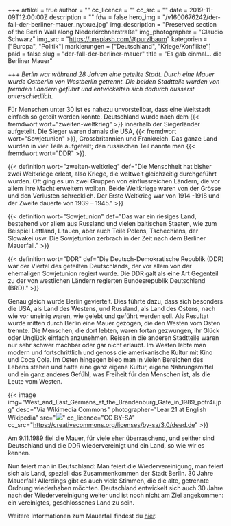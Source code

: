 +++
artikel = true
author = ""
cc_licence = ""
cc_src = ""
date = 2019-11-09T12:00:00Z
description = ""
fdw = false
hero_img = "/v1600676242/der-fall-der-berliner-mauer_nytxue.jpg"
img_description = "Preserved section of the Berlin Wall along Niederkirchnerstraße"
img_photographer = "Claudio Schwarz"
img_src = "https://unsplash.com/@purzlbaum"
kategorien = ["Europa", "Politik"]
markierungen = ["Deutschland", "Kriege/Konflikte"]
paid = false
slug = "der-fall-der-berliner-mauer"
title = "Es gab einmal… die Berliner Mauer"

+++
_Berlin war während 28 Jahren eine geteilte Stadt. Durch eine Mauer wurde Ostberlin von Westberlin getrennt. Die beiden Stadtteile wurden von fremden Ländern geführt und entwickelten sich dadurch äusserst unterschiedlich._

Für Menschen unter 30 ist es nahezu unvorstellbar, dass eine Weltstadt einfach so geteilt werden konnte. Deutschland wurde nach dem {{< fremdwort wort="zweiten-weltkrieg" >}} innerhalb der Siegerländer aufgeteilt. Die Sieger waren damals die USA, {{< fremdwort wort="Sowjetunion" >}}, Grossbritannien und Frankreich. Das ganze Land wurden in vier Teile aufgeteilt; den russischen Teil nannte man {{< fremdwort wort="DDR" >}}.

{{< definition wort="zweiten-weltkrieg" def="Die Menschheit hat bisher zwei Weltkriege erlebt, also Kriege, die weltweit gleichzeitig durchgeführt wurden. Oft ging es um zwei Gruppen von einflussreichen Ländern, die vor allem ihre Macht erweitern wollten. Beide Weltkriege waren von der Grösse und den Verlusten schrecklich. Der Erste Weltkrieg war von 1914 -1918 und der Zweite dauerte von 1939 – 1945." >}}

{{< definition wort="Sowjetunion" def="Das war ein riesiges Land, bestehend vor allem aus Russland und vielen baltischen Staaten, wie zum Beispiel Lettland, Litauen, aber auch Teile Polens, Tschechiens, der Slowakei usw. Die Sowjetunion zerbrach in der Zeit nach dem Berliner Mauerfall." >}}

{{< definition wort="DDR" def="Die Deutsch-Demokratische Republik (DDR) war der Viertel des geteilten Deutschlands, der vor allem von der ehemaligen Sowjetunion regiert wurde. Die DDR galt als eine Art Gegenteil zu der von westlichen Ländern regierten Bundesrepublik Deutschland (BRD)." >}}

Genau gleich wurde Berlin geviertelt. Dies führte dazu, dass sich besonders die USA, als Land des Westens, und Russland, als Land des Ostens, nach wie vor uneinig waren, wie gelebt und geführt werden soll. Als Resultat wurde mitten durch Berlin eine Mauer gezogen, die den Westen vom Osten trennte. Die Menschen, die dort lebten, waren fortan gezwungen, ihr Glück oder Unglück einfach anzunehmen. Reisen in die anderen Stadtteile waren nur sehr schwer machbar oder gar nicht erlaubt. Im Westen lebte man modern und fortschrittlich und genoss die amerikanische Kultur mit Kino und Coca Cola. Im Osten hingegen blieb man in vielen Bereichen des Lebens stehen und hatte eine ganz eigene Kultur, eigene Nahrungsmittel und ein ganz anderes Gefühl, was Freiheit für den Menschen ist, als die Leute vom Westen.

{{< image img="West_and_East_Germans_at_the_Brandenburg_Gate_in_1989_pofr4i.jpg" desc="Via Wikimedia Commons" photographer="Lear 21 at English Wikipedia" src="![](https://commons.wikimedia.org/wiki/File:West_and_East_Germans_at_the_Brandenburg_Gate_in_1989.jpg)" cc_licence="CC BY-SA" cc_src="https://creativecommons.org/licenses/by-sa/3.0/deed.de" >}}

Am 9.11.1989 fiel die Mauer, für viele eher überraschend, und seither sind Deutschland und die DDR wiedervereinigt und ein Land, so wie wir es kennen.

Nun feiert man in Deutschland: Man feiert die Wiedervereinigung, man feiert sich als Land, speziell das Zusammenkommen der Stadt Berlin. 30 Jahre Mauerfall! Allerdings gibt es auch viele Stimmen, die die alte, getrennte Ordnung wiederhaben möchten. Deutschland entwickelt sich auch 30 Jahre nach der Wiedervereinigung weiter und ist noch nicht am Ziel angekommen: ein vereinigtes, geschlossenes Land zu sein.

Weitere Informationen zum Mauerfall findest du [hier](https://www.zdf.de/kinder/logo/der-mauerfall-100.html).